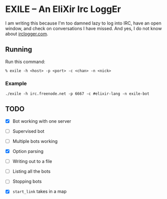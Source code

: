 EXILE – An EliXir Irc LoggEr
============================

I am writing this because I'm too damned lazy to log into IRC, have an open window, and check on conversations I have missed. And yes, I do not know about [irclogger.com](http://irclogger.com/).

## Running

Run this command:

```
% exile -h <host> -p <port> -c <chan> -n <nick>
```

### Example

```
./exile -h irc.freenode.net -p 6667 -c #elixir-lang -n exile-bot
```

## TODO

- [X] Bot working with one server
- [ ] Supervised bot
- [ ] Multiple bots working
- [X] Option parsing
- [ ] Writing out to a file
- [ ] Listing all the bots
- [ ] Stopping bots
- [X] `start_link` takes in a map

